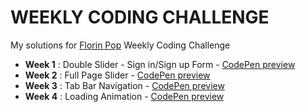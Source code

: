 # WEEKLY CODING CHALLENGE

My solutions for [Florin Pop](https://www.florin-pop.com/blog/2019/03/weekly-coding-challenge) Weekly Coding Challenge

- **Week 1** : Double Slider - Sign in/Sign up Form - [CodePen preview](https://codepen.io/liloo2040/pen/VwZzXyy)
- **Week 2** : Full Page Slider - [CodePen preview](https://codepen.io/liloo2040/pen/wvwybyv)
- **Week 3** : Tab Bar Navigation - [CodePen preview](https://codepen.io/liloo2040/pen/KKPxPeb)
- **Week 4** : Loading Animation - [CodePen preview](https://codepen.io/liloo2040/pen/xxKMeRw)
